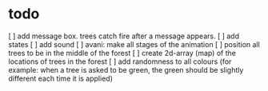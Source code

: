 # todo

[ ] add message box. trees catch fire after a message appears.
[ ] add states
[ ] add sound
[ ] avani: make all stages of the animation
[ ] position all trees to be in the middle of the forest
[ ] create 2d-array (map) of the locations of trees in the forest
[ ] add randomness to all colours (for example: when a tree is asked to be green, the green should be slightly different each time it is applied)